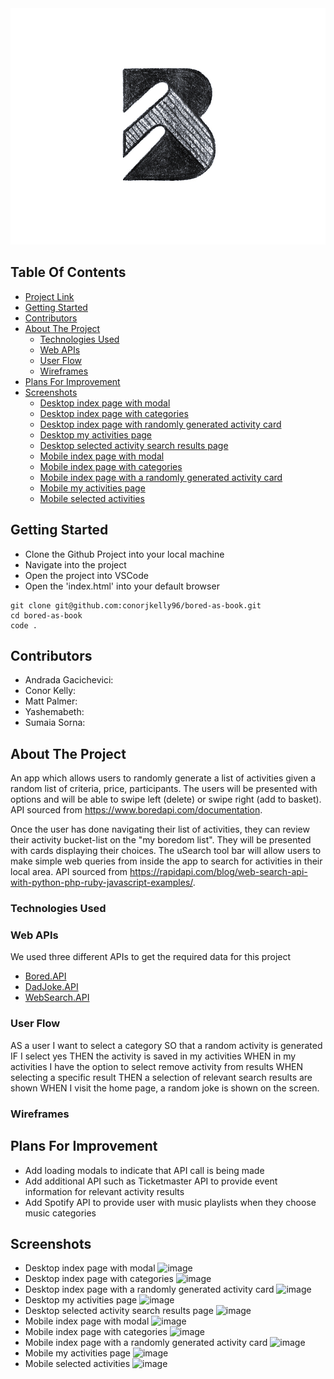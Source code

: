 <div style="text-align:center"><a href="https://github.com/conorjkelly96/bored-as-book/"><img src="./assets/images/book logo.jpg"></a></div>

## Table Of Contents

- [Project Link](#project-link)
- [Getting Started](#getting-started)
- [Contributors](#contributors)
- [About The Project](#about-the-project)
  - [Technologies Used](#technologies-used)
  - [Web APIs](#web-apis)
  - [User Flow](#user-flows)
  - [Wireframes](#wireframes)
- [Plans For Improvement](#plans-for-improvement)
- [Screenshots](#screenshots)
  - [Desktop index page with modal](#desktop-index-page-with-modal)
  - [Desktop index page with categories](#desktop-index-page-with-categories)
  - [Desktop index page with randomly generated activity card](#desktop-index-page-with-randomly-generated-activity-card)
  - [Desktop my activities page](#desktop-my-activties-page)
  - [Desktop selected activity search results page](#desktop-selected-activity-search-results-page)
  - [Mobile index page with modal](#mobile-index-page-with-modal)
  - [Mobile index page with categories](#mobile-index-page-with-categories)
  - [Mobile index page with a randomly generated activity card](#mobile-index-page-with-a-randomly-generated-activity-card)
  - [Mobile my activities page](#mobile-my-activities-page)
  - [Mobile selected activities](#mobile-selected-activities)

## Getting Started

- Clone the Github Project into your local machine
- Navigate into the project
- Open the project into VSCode
- Open the 'index.html' into your default browser

```
git clone git@github.com:conorjkelly96/bored-as-book.git
cd bored-as-book
code .
```

## Contributors

- Andrada Gacichevici:
- Conor Kelly:
- Matt Palmer:
- Yashemabeth:
- Sumaia Sorna:

## About The Project

An app which allows users to randomly generate a list of activities given a random list of criteria, price, participants. The users will be presented with options and will be able to swipe left (delete) or swipe right (add to basket). API sourced from https://www.boredapi.com/documentation.

Once the user has done navigating their list of activities, they can review their activity bucket-list on the "my boredom list". They will be presented with cards displaying their choices. The uSearch tool bar will allow users to make simple web queries from inside the app to search for activities in their local area. API sourced from https://rapidapi.com/blog/web-search-api-with-python-php-ruby-javascript-examples/.

### Technologies Used

### Web APIs

We used three different APIs to get the required data for this project

- [Bored.API](https://www.boredapi.com/api/)
- [DadJoke.API](https://dadjokes.io/)
- [WebSearch.API](https://rapidapi.com/blog/web-search-api-with-python-php-ruby-javascript-examples/)

### User Flow

AS a user
I want to select a category
SO that a random activity is generated
IF I select yes
THEN the activity is saved in my activities
WHEN in my activities
I have the option to select remove activity from results
WHEN selecting a specific result
THEN a selection of relevant search results are shown
WHEN I visit the home page, a random joke is shown on the screen.

### Wireframes

## Plans For Improvement

- Add loading modals to indicate that API call is being made
- Add additional API such as Ticketmaster API to provide event information for relevant activity results
- Add Spotify API to provide user with music playlists when they choose music categories

## Screenshots

- Desktop index page with modal
  ![image]()
- Desktop index page with categories
  ![image]()
- Desktop index page with a randomly generated activity card
  ![image]()
- Desktop my activities page
  ![image]()
- Desktop selected activity search results page
  ![image]()
- Mobile index page with modal
  ![image]()
- Mobile index page with categories
  ![image]()
- Mobile index page with a randomly generated activity card
  ![image]()
- Mobile my activities page
  ![image]()
- Mobile selected activities
  ![image]()
